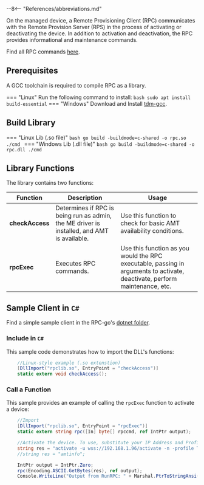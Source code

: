 --8<-- "References/abbreviations.md"

On the managed device, a Remote Provisioning Client (RPC) communicates with the Remote Provision Server (RPS) in the process of activating or deactivating the device. In addition to activation and deactivation, the RPC provides informational and maintenance commands. 

Find all RPC commands [here](./commandsRPC.md).

## Prerequisites

A GCC toolchain is required to compile RPC as a library.

=== "Linux"
    Run the following command to install:
    ``` bash
    sudo apt install build-essential
    ```
=== "Windows"
    Download and Install [tdm-gcc](https://jmeubank.github.io/tdm-gcc/download/).


## Build Library

=== "Linux Lib (.so file)"
    ``` bash
    go build -buildmode=c-shared -o rpc.so ./cmd 
    ```
=== "Windows Lib (.dll file)"
    ``` bash
    go build -buildmode=c-shared -o rpc.dll ./cmd
    ```

## Library Functions

The library contains two functions:

| Function | Description | Usage |
| ------------- | ------------------ | ------------ |
| **checkAccess**  | Determines if RPC is being run as admin, the ME driver is installed, and AMT is available. | Use this function to check for basic AMT availability conditions.|
| **rpcExec**  | Executes RPC commands. | Use this function as you would the RPC executable, passing in arguments to activate, deactivate, perform maintenance, etc. |

## Sample Client in `C#`

Find a simple sample client in the RPC-go's [dotnet folder](https://github.com/open-amt-cloud-toolkit/rpc-go/tree/main/samples/dotnet). 

### Include in `C#`

This sample code demonstrates how to import the DLL's functions:

``` c#
    //Linux-style example (.so extenstion)
    [DllImport("rpclib.so", EntryPoint = "checkAccess")]
    static extern void checkAccess();
```

### Call a Function

This sample provides an example of calling the `rpcExec` function to activate a device:

``` c#
    //Import
    [DllImport("rpclib.so", EntryPoint = "rpcExec")]
    static extern string rpc([In] byte[] rpccmd, ref IntPtr output);

    //Activate the device. To use, substitute your IP Address and Profile Name below.
    string res = "activate -u wss://192.168.1.96/activate -n -profile Test_Profile";
    //string res = "amtinfo";

    IntPtr output = IntPtr.Zero;
    rpc(Encoding.ASCII.GetBytes(res), ref output);
    Console.WriteLine("Output from RunRPC: " + Marshal.PtrToStringAnsi(output));

```
